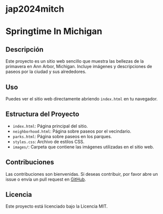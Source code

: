 # jap2024mitch
# Springtime In Michigan

## Descripción

Este proyecto es un sitio web sencillo que muestra las bellezas de la primavera en Ann Arbor, Michigan. Incluye imágenes y descripciones de paseos por la ciudad y sus alrededores.

## Uso

Puedes ver el sitio web directamente abriendo `index.html` en tu navegador.

## Estructura del Proyecto

- `index.html`: Página principal del sitio.
- `neighborhood.html`: Página sobre paseos por el vecindario.
- `parks.html`: Página sobre paseos en los parques.
- `styles.css`: Archivo de estilos CSS.
- `images/`: Carpeta que contiene las imágenes utilizadas en el sitio web.

## Contribuciones

Las contribuciones son bienvenidas. Si deseas contribuir, por favor abre un issue o envía un pull request en [GitHub](https://github.com/tu-usuario/springtime-in-michigan).

## Licencia

Este proyecto está licenciado bajo la Licencia MIT.
